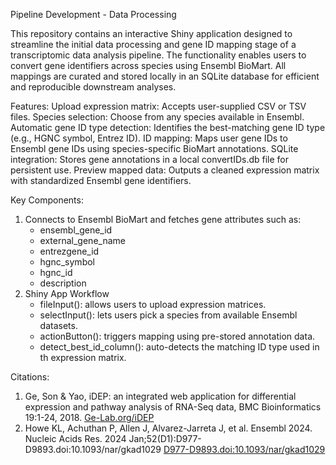 Pipeline Development - Data Processing

This repository contains an interactive Shiny application designed to streamline the initial data processing and gene ID mapping stage of a transcriptomic data analysis pipeline. The functionality enables users to convert gene identifiers across species using Ensembl BioMart. All mappings are curated and stored locally in an SQLite database for efficient and reproducible downstream analyses.

Features:
Upload expression matrix: Accepts user-supplied CSV or TSV files.
Species selection: Choose from any species available in Ensembl.
Automatic gene ID type detection: Identifies the best-matching gene ID type (e.g., HGNC symbol, Entrez ID).
ID mapping: Maps user gene IDs to Ensembl gene IDs using species-specific BioMart annotations.
SQLite integration: Stores gene annotations in a local convertIDs.db file for persistent use.
Preview mapped data: Outputs a cleaned expression matrix with standardized Ensembl gene identifiers.

Key Components:
1. Connects to Ensembl BioMart and fetches gene attributes such as:
   - ensembl_gene_id
   - external_gene_name
   - entrezgene_id
   - hgnc_symbol
   - hgnc_id
   - description
2. Shiny App Workflow
   - fileInput(): allows users to upload expression matrices.
   - selectInput(): lets users pick a species from available Ensembl datasets.
   - actionButton(): triggers mapping using pre-stored annotation data.
   - detect_best_id_column(): auto-detects the matching ID type used in th expression matrix.

Citations:

1. Ge, Son & Yao, iDEP: an integrated web application for differential expression and pathway analysis of RNA-Seq data, BMC Bioinformatics 19:1-24, 2018. [Ge-Lab.org/iDEP](http://ge-lab.org/idep/)
2. Howe KL, Achuthan P, Allen J, Alvarez-Jarreta J, et al. Ensembl 2024. Nucleic Acids Res. 2024 Jan;52(D1):D977-D9893.doi:10.1093/nar/gkad1029 [D977-D9893.doi:10.1093/nar/gkad1029](https://doi.org/10.1093/nar/gkad1049)

